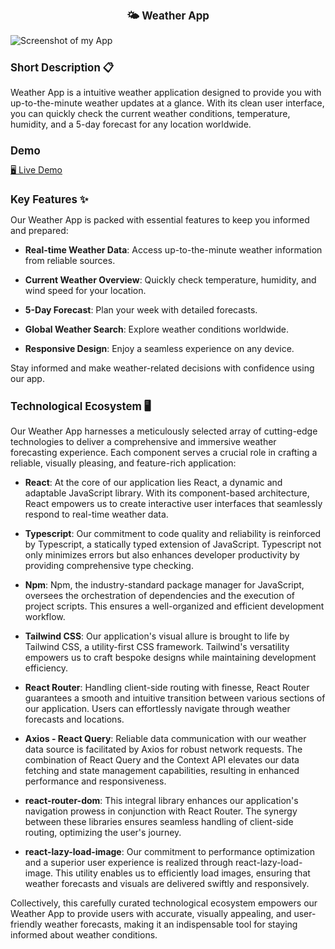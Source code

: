<div align='center' > 
   <h1 style="font-size:larger;" >🌤 Weather App</h1>
</div>

![Screenshot of my App](https://github.com/nina-razmadze/Weather-App/assets/123087063/10f6ebfa-0668-4bcf-a4a9-f2aa24cf1b90)



 <h1 style="font-size:larger;" >Short Description 📋</h1>

Weather App is a intuitive weather application designed to provide you with up-to-the-minute weather updates at a glance. With its clean user interface, you can quickly check the current weather conditions, temperature, humidity, and a 5-day forecast for any location worldwide.

<h1 style="font-size:larger;" >Demo</h1>
<a href="https://taupe-khapse-ba1a54.netlify.app/"> 🖥 Live Demo</a>

<h1 style="font-size:larger;">Key Features ✨</h1>

Our Weather App is packed with essential features to keep you informed and prepared:

- **Real-time Weather Data**: Access up-to-the-minute weather information from reliable sources.

- **Current Weather Overview**: Quickly check temperature, humidity, and wind speed for your location.

- **5-Day Forecast**: Plan your week with detailed forecasts.

- **Global Weather Search**: Explore weather conditions worldwide.

- **Responsive Design**: Enjoy a seamless experience on any device.

Stay informed and make weather-related decisions with confidence using our app.




<h1 style="font-size:larger;">Technological Ecosystem 🖥</h1>

Our Weather App harnesses a meticulously selected array of cutting-edge technologies to deliver a comprehensive and immersive weather forecasting experience. Each component serves a crucial role in crafting a reliable, visually pleasing, and feature-rich application:

- **React**: At the core of our application lies React, a dynamic and adaptable JavaScript library. With its component-based architecture, React empowers us to create interactive user interfaces that seamlessly respond to real-time weather data.

- **Typescript**: Our commitment to code quality and reliability is reinforced by Typescript, a statically typed extension of JavaScript. Typescript not only minimizes errors but also enhances developer productivity by providing comprehensive type checking.

- **Npm**: Npm, the industry-standard package manager for JavaScript, oversees the orchestration of dependencies and the execution of project scripts. This ensures a well-organized and efficient development workflow.

- **Tailwind CSS**: Our application's visual allure is brought to life by Tailwind CSS, a utility-first CSS framework. Tailwind's versatility empowers us to craft bespoke designs while maintaining development efficiency.

- **React Router**: Handling client-side routing with finesse, React Router guarantees a smooth and intuitive transition between various sections of our application. Users can effortlessly navigate through weather forecasts and locations.

- **Axios - React Query**: Reliable data communication with our weather data source is facilitated by Axios for robust network requests. The combination of React Query and the Context API elevates our data fetching and state management capabilities, resulting in enhanced performance and responsiveness.

- **react-router-dom**: This integral library enhances our application's navigation prowess in conjunction with React Router. The synergy between these libraries ensures seamless handling of client-side routing, optimizing the user's journey.

- **react-lazy-load-image**: Our commitment to performance optimization and a superior user experience is realized through react-lazy-load-image. This utility enables us to efficiently load images, ensuring that weather forecasts and visuals are delivered swiftly and responsively.

Collectively, this carefully curated technological ecosystem empowers our Weather App to provide users with accurate, visually appealing, and user-friendly weather forecasts, making it an indispensable tool for staying informed about weather conditions.

  






